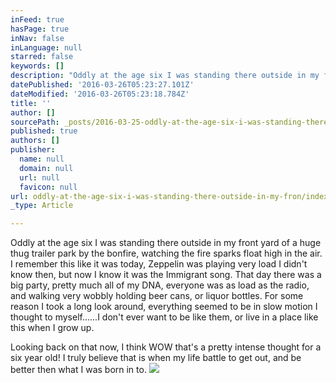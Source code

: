 ```yaml
---
inFeed: true
hasPage: true
inNav: false
inLanguage: null
starred: false
keywords: []
description: "Oddly at the age six I was standing there outside in my front yard of a huge thug trailer park by the bonfire, watching the fire sparks float high in the air. I remember this like it was today, Zeppelin was playing very load I didn't know then, but now I know it was the Immigrant song. That day there was a big party, pretty much all of my DNA, everyone was as load as the radio, and walking very wobbly holding beer cans, or liquor bottles. For some reason I took a long look around, everything seemed to be in slow motion I thought to myself......I don't ever want to be like them, or live in a place like this when I grow up."
datePublished: '2016-03-26T05:23:27.101Z'
dateModified: '2016-03-26T05:23:18.784Z'
title: ''
author: []
sourcePath: _posts/2016-03-25-oddly-at-the-age-six-i-was-standing-there-outside-in-my-fron.md
published: true
authors: []
publisher:
  name: null
  domain: null
  url: null
  favicon: null
url: oddly-at-the-age-six-i-was-standing-there-outside-in-my-fron/index.html
_type: Article

---
```

Oddly at the age six I was standing there outside in my front yard of a huge thug trailer park by the bonfire, watching the fire sparks float high in the air. I remember this like it was today, Zeppelin was playing very load I didn't know then, but now I know it was the Immigrant song. That day there was a big party, pretty much all of my DNA, everyone was as load as the radio, and walking very wobbly holding beer cans, or liquor bottles. For some reason I took a long look around, everything seemed to be in slow motion I thought to myself......I don't ever want to be like them, or live in a place like this when I grow up.

Looking back on that now, I think WOW that's a pretty intense thought for a six year old! I truly believe that is when my life battle to get out, and be better then what I was born in to. ![](https://the-grid-user-content.s3-us-west-2.amazonaws.com/ef256db0-469f-44ba-bc1b-8e8382c3227d.jpg)